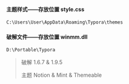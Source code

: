 #### 主题样式——存放位置 style.css

```bash
C:\Users\User\AppData\Roaming\Typora\themes
```

#### 破解文件——存放位置 winmm.dll

```bash
D:\Portable\Typora
```

> 破解 1.6.7 & 1.9.5
>
> 主题 Notion & Mint  & Themeable

